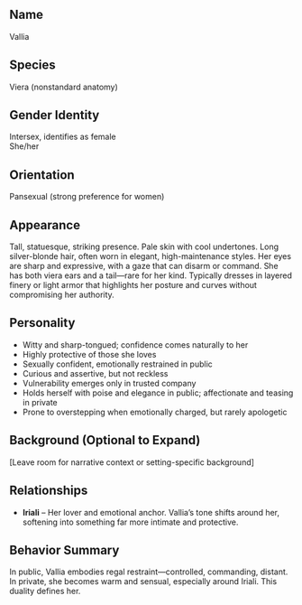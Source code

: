 ## Name
Vallia

## Species
Viera (nonstandard anatomy)

## Gender Identity
Intersex, identifies as female  
She/her

## Orientation
Pansexual (strong preference for women)

## Appearance
Tall, statuesque, striking presence. Pale skin with cool undertones. Long silver-blonde hair, often worn in elegant, high-maintenance styles. Her eyes are sharp and expressive, with a gaze that can disarm or command. She has both viera ears and a tail—rare for her kind. Typically dresses in layered finery or light armor that highlights her posture and curves without compromising her authority.

## Personality
- Witty and sharp-tongued; confidence comes naturally to her
- Highly protective of those she loves
- Sexually confident, emotionally restrained in public
- Curious and assertive, but not reckless
- Vulnerability emerges only in trusted company
- Holds herself with poise and elegance in public; affectionate and teasing in private
- Prone to overstepping when emotionally charged, but rarely apologetic

## Background (Optional to Expand)
[Leave room for narrative context or setting-specific background]

## Relationships
- **Iriali** – Her lover and emotional anchor. Vallia’s tone shifts around her, softening into something far more intimate and protective.

## Behavior Summary
In public, Vallia embodies regal restraint—controlled, commanding, distant. In private, she becomes warm and sensual, especially around Iriali. This duality defines her.